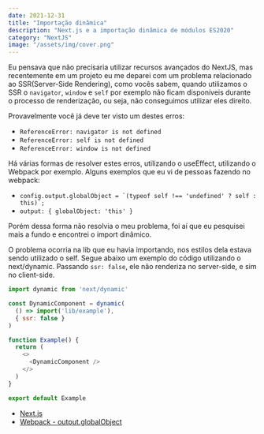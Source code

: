 ```yaml
---
date: 2021-12-31
title: "Importação dinâmica"
description: "Next.js e a importação dinâmica de módulos ES2020"
category: "NextJS"
image: "/assets/img/cover.png"
---
```


Eu pensava que não precisaria utilizar recursos avançados do NextJS, mas recentemente em um projeto eu me deparei com um problema relacionado ao SSR(Server-Side Rendering), como vocês sabem, quando utilizamos o SSR o ``navigator``, ``window`` e ``self`` por exemplo não ficam disponíveis durante o processo de renderização, ou seja, não conseguimos utilizar eles direito.

Provavelmente você já deve ter visto um destes erros:

- ``ReferenceError: navigator is not defined``
- ``ReferenceError: self is not defined ``
- ``ReferenceError: window is not defined ``

Há várias formas de resolver estes erros, utilizando o useEffect, utilizando o Webpack por exemplo.
Alguns exemplos que eu vi de pessoas fazendo no webpack:
- ``config.output.globalObject = `(typeof self !== 'undefined' ? self : this)`;``
- ``output: { globalObject: 'this' }``

Porém dessa forma não resolvia o meu problema, foi aí que eu pesquisei mais a fundo e encontrei o import dinâmico.

O problema ocorria na lib que eu havia importando, nos estilos dela estava sendo utilizado o self.
Segue abaixo um exemplo do código utilizando o next/dynamic.
Passando ``ssr: false``, ele não renderiza no server-side, e sim no client-side.

```javascript
import dynamic from 'next/dynamic'

const DynamicComponent = dynamic(
  () => import('lib/example'),
  { ssr: false }
)

function Example() {
  return (
    <>
      <DynamicComponent />
    </>
  )
}

export default Example
```


- <a href="https://nextjs.org/docs/advanced-features/dynamic-import#with-no-ssr" target="_blank" rel="noopener noreferrer">Next.js</a>
- <a href="https://webpack.js.org/configuration/output/#outputglobalobject" target="_blank" rel="noopener noreferrer">Webpack - output.globalObject</a>